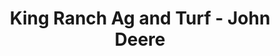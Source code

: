 ---
title: "King Ranch Ag and Turf - John Deere"
url: /corpus-christi/king-ranch-ag-and-turf-john-deere/
shop: Dorfladen
---